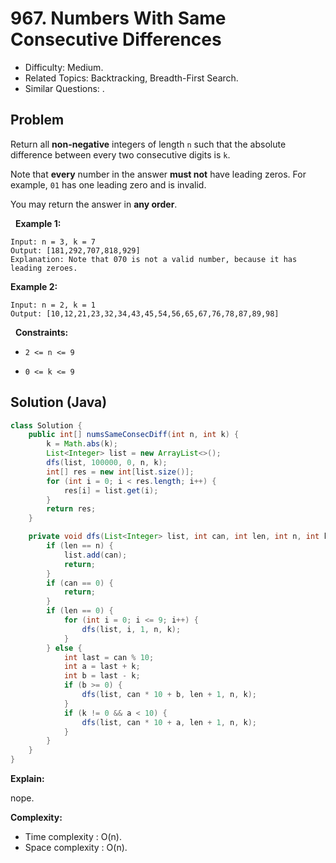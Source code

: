 # 967. Numbers With Same Consecutive Differences

- Difficulty: Medium.
- Related Topics: Backtracking, Breadth-First Search.
- Similar Questions: .

## Problem

Return all **non-negative** integers of length ```n``` such that the absolute difference between every two consecutive digits is ```k```.

Note that **every** number in the answer **must not** have leading zeros. For example, ```01``` has one leading zero and is invalid.

You may return the answer in **any order**.

 
**Example 1:**

```
Input: n = 3, k = 7
Output: [181,292,707,818,929]
Explanation: Note that 070 is not a valid number, because it has leading zeroes.
```

**Example 2:**

```
Input: n = 2, k = 1
Output: [10,12,21,23,32,34,43,45,54,56,65,67,76,78,87,89,98]
```

 
**Constraints:**


	
- ```2 <= n <= 9```
	
- ```0 <= k <= 9```



## Solution (Java)

```java
class Solution {
    public int[] numsSameConsecDiff(int n, int k) {
        k = Math.abs(k);
        List<Integer> list = new ArrayList<>();
        dfs(list, 100000, 0, n, k);
        int[] res = new int[list.size()];
        for (int i = 0; i < res.length; i++) {
            res[i] = list.get(i);
        }
        return res;
    }

    private void dfs(List<Integer> list, int can, int len, int n, int k) {
        if (len == n) {
            list.add(can);
            return;
        }
        if (can == 0) {
            return;
        }
        if (len == 0) {
            for (int i = 0; i <= 9; i++) {
                dfs(list, i, 1, n, k);
            }
        } else {
            int last = can % 10;
            int a = last + k;
            int b = last - k;
            if (b >= 0) {
                dfs(list, can * 10 + b, len + 1, n, k);
            }
            if (k != 0 && a < 10) {
                dfs(list, can * 10 + a, len + 1, n, k);
            }
        }
    }
}
```

**Explain:**

nope.

**Complexity:**

* Time complexity : O(n).
* Space complexity : O(n).
